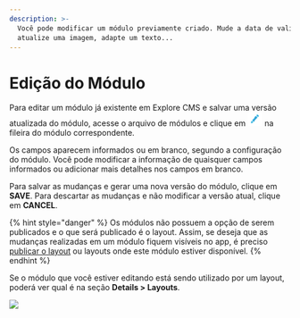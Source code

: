 ```yaml
---
description: >-
  Você pode modificar um módulo previamente criado. Mude a data de validade,
  atualize uma imagem, adapte um texto...
---
```


# Edição do Módulo

Para editar um módulo já existente em Explore CMS e salvar uma versão atualizada do módulo, acesse o arquivo de módulos e clique em ![](https://github.com/iciaparicio/explore-cms/blob/master/.gitbook/assets/icono_editar.png?raw=true) na fileira do módulo correspondente.

Os campos aparecem informados ou em branco, segundo a configuração do módulo. Você pode modificar a informação de quaisquer campos informados ou adicionar mais detalhes nos campos em branco.

Para salvar as mudanças e gerar uma nova versão do módulo, clique em **SAVE**. Para descartar as mudanças e não modificar a versão atual, clique em **CANCEL**.

{% hint style="danger" %}
Os módulos não possuem a opção de serem publicados e o que será publicado é o layout. Assim, se deseja que as mudanças realizadas em um módulo fiquem visíveis no app, é preciso [publicar o layout](../layout/publicar-layouts.md) ou layouts onde este módulo estiver disponível.
{% endhint %}

Se o módulo que você estiver editando está sendo utilizado por um layout, poderá ver qual é na seção **Details &gt; Layouts**.

![](https://lh6.googleusercontent.com/737Kt2kqTRwajUNboSBg_H5X9P0xxB2oHlIRtVERRTxKUdo3w-d17Yxyw4eUjYzIYRbCAq8vOniH62tnz5ksMz3M-9P2ARcpdXAF7VBSvu3xfcPoOFOY6YzfD9qRZwqNmyJNU9PE)

